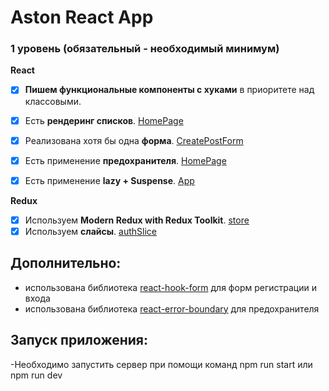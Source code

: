 # Aston React App

### 1 уровень (обязательный - необходимый минимум)

**React**

-   [x] **Пишем функциональные компоненты c хуками** в приоритете над классовыми.
-   [x] Есть **рендеринг списков**. [HomePage](https://github.com/chistiakovnikita/aston-project/blob/main/src/components/pages/HomePage/HomePage.jsx)
-   [x] Реализована хотя бы одна **форма**. [CreatePostForm](https://github.com/chistiakovnikita/aston-project/blob/main/src/components/Forms/CreatePostForm/CreatePostForm.jsx)
-   [x] Есть применение **предохранителя**. [HomePage](https://github.com/chistiakovnikita/aston-project/blob/main/src/components/pages/HomePage/HomePage.jsx)

-   [x] Есть применение **lazy + Suspense**. [App](https://github.com/chistiakovnikita/aston-project/blob/main/src/App.js)

**Redux**

-   [x] Используем **Modern Redux with Redux Toolkit**. [store](https://github.com/chistiakovnikita/aston-project/blob/main/src/redux/store.js)
-   [x] Используем **слайсы**. [authSlice](https://github.com/chistiakovnikita/aston-project/blob/main/src/redux/slices/authSlice.js)

## Дополнительно:

-   использована библиотека [react-hook-form](https://www.react-hook-form.com/) для форм регистрации и входа
-   использована библиотека [react-error-boundary](https://www.npmjs.com/package/react-error-boundary) для предохранителя

## Запуск приложения:

-Необходимо запустить сервер при помощи команд npm run start или npm run dev
